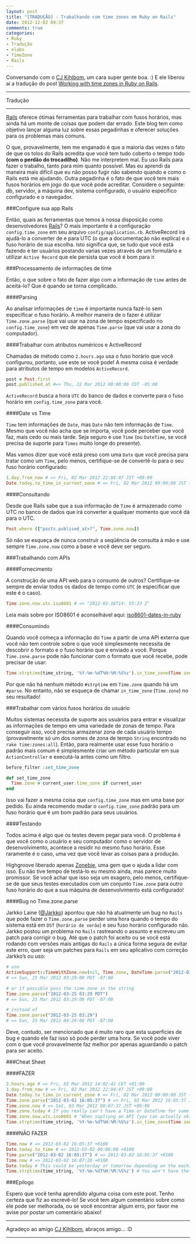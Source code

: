 ```yaml
---
layout: post
title: "[TRADUÇÃO] - Trabalhando com time zones em Ruby on Rails"
date: 2012-12-02 09:37
comments: true
categories:
- Ruby
- Tradução
- elabs
- TimeZone
- Rails
---
```


Conversando com o [CJ Kihlbom][1], um cara super gente boa. :) E ele liberou ai a tradução do post [Working with time zones in Ruby on Rails][2].
- - -
Tradução
- - -
[Rails][3] oferece ótimas ferramentas para trabalhar com fusos horários, mas ainda há um monte de coisas que
podem dar errado. Este blog tem como objetivo lançar alguma luz sobre essas pegadinhas e oferecer soluções
para os problemas mais comuns.
<!--more-->

O que, provavelmente, tem me enganado é que a maioria das vezes o fato de que os tolos do Rails acredita que
você tem tudo coberto o tempo todo **(com o perdão do trocadilho)**. Não me interpretem mal. Eu uso Rails
para fazer o trabalho, tanto para mim quanto possível. Mas eu aprendi da maneira mais difícil que eu não
posso fugir não sabendo quando e como o Rails está me ajudando. Outra pegadinha é o fato de que você tem mais
fusos horários em jogo do que você pode acreditar. Considere o seguinte: db, servidor, a máquina dev, sistema
configurado, o usuário específico configurado e o navegador.

###Configure sua app Rails

Então, quais as ferramentas que temos à nossa disposição como desenvolvedores [Rails][3]? O mais importante é
a configuração `config.time_zone` em seu arquivo `config/application.rb`. ActiveRecord irá ajudá-lo a
converter de e para UTC (o que a documentação não explica) e o fuso horário de sua escolha. Isto significa
que, se tudo que você está fazendo é ter usuários postando varias vezes através de um formulário e utilizar
`Active Record` que ele persista que você é bom para ir.

###Processamento de informações de time

Então, o que sobre o fato de fazer algo com a informação de `time` antes de aceitá-lo? Que é quando se torna
complicado.

####Parsing

Ao analisar informações de `time` é importante nunca fazê-lo sem especificar o fuso horário. A melhor maneira
de o fazer é utilizar `Time.zone.parse` (que vai usar na zona de tempo especificado no `config.time_zone`) em
vez de apenas `Time.parse` (que vai usar a zona do computador).

####Trabalhar com atributos numéricos e ActiveRecord

Chamadas de método como `2.hours.ago` usa o fuso horário que você configurou, portanto, use este se você
pode! A mesma coisa é verdade para atributos de tempo em modelos `ActiveRecord`.

```ruby Time
post = Post.first
post.published_at #=> Thu, 22 Mar 2012 00:00:00 CDT -05:00
```

`ActiveRecord` busca a hora `UTC` do banco de dados e converte para o fuso horário em `config.time_zone` para
você.

####Date vs Time

`Time` tem informações de `Date`, mas `Date` não tem informação de `Time`. Mesmo que você não acha que se
importa, você pode perceber que você faz, mais cedo ou mais tarde. Seja seguro e use `Time` (ou `DateTime`,
se você precisa de suporte para `Times` muito longe do presente).

Mas vamos dizer que você está preso com uma `Date` que você precisa para tratar como um `Time`, pelo menos,
certifique-se de convertê-lo para o seu fuso horário configurado:

```ruby Date vs Time
1.day.from_now # => Fri, 02 Mar 2012 22:04:47 JST +09:00
Date.today.to_time_in_current_zone # => Fri, 02 Mar 2012 00:00:00 JST +09:00
```

####Consultando

Desde que Rails sabe que a sua informação de `Time` é armazenado como UTC no banco de dados que irá converter
a qualquer momento que você dá para o UTC.

```ruby Query
Post.where (["posts.publised_at>?", Time.zone.now])
```

Só não se esqueça de nunca construir a seqüência de consulta à mão e use sempre `Time.zone.now` como a base e
você deve ser seguro.

###Trabalhando com APIs

####Fornecimento

A construção de uma API web para o consumo de outros? Certifique-se sempre de enviar todos os dados de tempo
como `UTC` (e especificar que este é o caso).

``` ruby Time
Time.zone.now.utc.iso8601 # => "2012-03-16T14: 55:33 Z"
```

Leia mais sobre por ISO8601 é aconselhável aqui: [iso8601-dates-in-ruby][4]

####Consumindo

Quando você começa a informação do `Time` a partir de uma API externa que você não tem controle sobre o que
você simplesmente necessita de descobrir o formato e o fuso horário que é enviado a você. Porque
`Time.zone.parse` pode não funcionar com o formato que você recebe, pode precisar de usar:

```ruby Time
Time.strptime(time_string, '%Y-%m-%dT%H:%M:%S%z').in_time_zone(Time.zone)
```

Por que não há nenhum método `#strptime` em `Time.zone` quando há um `#parse`. No entanto, não se esqueça de
chamar `in_time_zone` (`Time.zone`) no seu resultado!

###Trabalhar com vários fusos horários do usuário

Muitos sistemas necessita de suporte aos usuários para entrar e visualizar as informações de tempo em uma
variedade de zonas de tempo. Para conseguir isso, você precisa armazenar zona de cada usuário tempo
(provavelmente só um dos nomes de zona de tempo `String` encontrado no `rake time:zones:all`). Então, para
realmente usar esse fuso horário o padrão mais comum é simplesmente criar um método particular em sua
`ActionController` e executá-la antes como um filtro.

```ruby Time
before_filter :set_time_zone

def set_time_zone
  Time.zone = current_user.time_zone if current_user
end
```

Isso vai fazer a mesma coisa que `config.time_zone` mas em uma base por pedido. Eu ainda recomendo mudar o
`config.time_zone` padrão para um fuso horário que é um bom padrão para seus usuários.

####Testando

Todos acima é algo que os testes devem pegar para você. O problema é que você como o usuário e seu
computador como o servidor de desenvolvimento, acontece a residir no mesmo fuso horário. Esse raramente é o
 caso, uma vez que você levar as coisas para a produção.

Highgroove liberado apenas [Zonebie][5], uma gem que o ajuda a lidar com isso. Eu não tive tempo de testá-lo
eu mesmo ainda, mas parece muito promissor. Se você achar que isso seja um exagero, pelo menos,
certifique-se de que seus testes executados com um conjunto `Time.zone` para outro fuso horário do que a sua
máquina de desenvolvimento está configurado!

####Bug no Time.zone.parse

Jarkko Laine ([@Jarkko][6]) apontou que não há atualmente um bug no `Rails` que pode fazer o
`Time.zone.parse` perder uma hora quando o tempo do sistema está em `DST` (`horário de verão`) e seu fuso
horário configurado não. Jarkko postou um problema no `Rails` rastreando o assunto e escreveu um patch para
corrigir o bug. Até que o patch foi aceito ou se você está rodando com versões mais antigas do `Rails` a
única forma segura de evitar este erro, quer seja um patches para `Rails` em seu aplicativo com correção
Jarkko’s ou uso:

```ruby Time
# use
ActiveSupport::TimeWithZone.new(nil, Time.zone, DateTime.parse("2012-03-25 03:29"))
# => Sun, 25 Mar 2012 03:29:00 PDT -07:00

# or if possible pass the time zone in the string
Time.zone.parse("2012-03-25 03:29 PDT")
# => Sun, 25 Mar 2012 03:29:00 PDT -07:00

# instead of
Time.zone.parse("2012-03-25 03:29")
# => Sun, 25 Mar 2012 04:29:00 PDT -07:00
```

Deve, contudo, ser mencionado que é muito raro que esta superfícies de bug e quando ele faz isso só pode
perder uma hora. Se você pode viver com o que você provavelmente faz melhor por apenas aguardando o patch
para ser aceito.

###Cheat Sheet

####FAZER

```ruby Date vs Time
2.hours.ago # => Fri, 02 Mar 2012 14:02:42 CET +01:00
1.day.from_now # => Fri, 02 Mar 2012 22:04:47 JST +09:00
Date.today.to_time_in_current_zone # => Fri, 02 Mar 2012 00:00:00 JST +09:00
Time.zone.parse("2012-03-02 16:05:37") # => Fri, 02 Mar 2012 16:05:37 JST +09:00
Time.zone.now # => Sat, 03 Mar 2012 00:07:37 JST +09:00
Time.zone.today # If you really can't have a Time or DateTime for some reason
Time.zone.now.utc.iso8601 # "When supliyng an API (you can actually skip .zone here, but I find it better to always use it, than miss it when it's needed)
Time.strptime(time_string, '%Y-%m-%dT%H:%M:%S%z').in_time_zone(Time.zone) # If you can't use parse
```

####NÃO FAZER

```ruby Date vs Time
Time.now # => 2012-03-02 16:05:37 +0100
Date.today.to_time # => 2012-03-02 00:00:00 +0100
Time.parse("2012-03-02 16:05:37") # => 2012-03-02 16:05:37 +0100
Time.now # => 2012-03-02 16:07:20 +0100
Date.today # This could be yesterday or tomorrow depending on the machine's time zone!
Time.strptime(time_string, '%Y-%m-%dT%H:%M:%S%z') # You won't have the time in your configured time zone!
```

###Epílogo

Espero que você tenha aprendido alguma coisa com este post. Tenho certeza que fiz ao escrevê-lo! Se você tem
algum comentário sobre como ele pode ser melhorada, ou se você encontrar algum erro, por favor me avise por
postar um comentário abaixo!


- - -
Agradeço ao amigo [CJ Kihlbom][1], abraços amigo... :D
- - -



[1]: https://twitter.com/cjkihlbom
[2]: http://www.elabs.se/blog/36-working-with-time-zones-in-ruby-on-rails
[3]: http://api.rubyonrails.org
[4]: http://devblog.avdi.org/2009/10/25/iso8601-dates-in-ruby/
[5]: https://github.com/highgroove/zonebie
[6]: https://twitter.com/#!/jarkko
